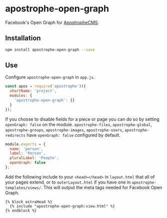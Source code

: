 # apostrophe-open-graph

Facebook's Open Graph for [ApostropheCMS](http://apostrophecms.org/).

## Installation

```bash
npm install apostrophe-open-graph --save
```

## Use

Configure `apostrophe-open-graph` in `app.js`.

```js
const apos = require('apostrophe')({
  shortName: 'project',
  modules: {
    'apostrophe-open-graph': {}
  }
});
```

If you choose to disable fields for a piece or page you can do so by setting `openGraph: false` on the module. `apostrophe-files`, `apostrophe-global`, `apostrophe-groups`, `apostrophe-images`, `apostrophe-users`, `apostrophe-redirects` have `openGraph: false` configured by default.

```js
module.exports = {
  name: 'person',
  label: 'Person',
  pluralLabel: 'People',
  openGraph: false
};
```

Add the following include to your `<head></head>` in `layout.html` that all of your pages extend, or to `outerLayout.html` if you have one in `apostrophe-templates/views/`. This will output the meta tags needed for Facebook Open Graph.

```nunjucks
{% block extraHead %}
  {% include "apostrophe-open-graph:view.html" %}
{% endblock %}
```
